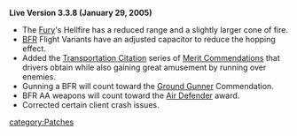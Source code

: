 **Live Version 3.3.8 (January 29, 2005)**

- The [Fury](../vehicles/Fury.md)'s Hellfire has a reduced range and a
  slightly larger cone of fire.
- [BFR](../vehicles/BattleFrame_Robotics.md) Flight Variants have an adjusted capacitor to
  reduce the hopping effect.
- Added the [Transportation
  Citation](../merits/Transportation_Citation.md) series of [Merit
  Commendations](../merits/Merit_Commendations.md) that drivers obtain
  while also gaining great amusement by running over enemies.
- Gunning a BFR will count toward the [Ground
  Gunner](../merits/Ground_Gunner.md) Commendation.
- BFR AA weapons will count toward the [Air
  Defender](../merits/Air_Defender.md) award.
- Corrected certain client crash issues.

[category:Patches](category:Patches.md)
